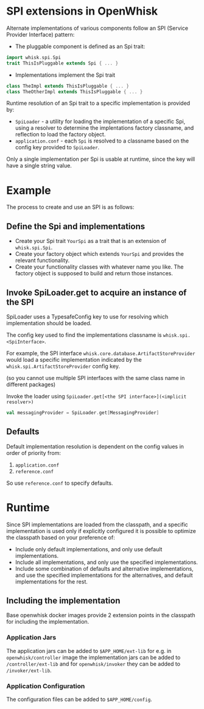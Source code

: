 <!--
#
# Licensed to the Apache Software Foundation (ASF) under one or more contributor
# license agreements.  See the NOTICE file distributed with this work for additional
# information regarding copyright ownership.  The ASF licenses this file to you
# under the Apache License, Version 2.0 (the # "License"); you may not use this
# file except in compliance with the License.  You may obtain a copy of the License
# at:
#
# http://www.apache.org/licenses/LICENSE-2.0
#
# Unless required by applicable law or agreed to in writing, software distributed
# under the License is distributed on an "AS IS" BASIS, WITHOUT WARRANTIES OR
# CONDITIONS OF ANY KIND, either express or implied.  See the License for the
# specific language governing permissions and limitations under the License.
#
-->
# SPI extensions in OpenWhisk

Alternate implementations of various components follow an SPI (Service Provider Interface) pattern:
* The pluggable component is defined as an Spi trait:
```scala
import whisk.spi.Spi
trait ThisIsPluggable extends Spi { ... }
```
* Implementations implement the Spi trait
```scala
class TheImpl extends ThisIsPluggable { ... }
class TheOtherImpl extends ThisIsPluggable { ... }
```

Runtime resolution of an Spi trait to a specific implementation is provided by:
* `SpiLoader` - a utility for loading the implementation of a specific Spi, using a resolver to determine the implentations factory classname, and reflection to load the factory object.
* `application.conf` - each `Spi` is resolved to a classname based on the config key provided to `SpiLoader`.

Only a single implementation per Spi is usable at runtime, since the key will have a single string value.

# Example

The process to create and use an SPI is as follows:

## Define the Spi and implementations

* Create your Spi trait `YourSpi` as a trait that is an extension of `whisk.spi.Spi`.
* Create your factory object which extends `YourSpi` and provides the relevant functionality.
* Create your functionality classes with whatever name you like. The factory object is supposed to build and return those instances.

## Invoke SpiLoader.get to acquire an instance of the SPI

SpiLoader uses a TypesafeConfig key to use for resolving which implementation should be loaded.

The config key used to find the implementations classname is `whisk.spi.<SpiInterface>`.

For example, the SPI interface `whisk.core.database.ArtifactStoreProvider` would load a specific implementation indicated by the  `whisk.spi.ArtifactStoreProvider` config key.

(so you cannot use multiple SPI interfaces with the same class name in different packages)


Invoke the loader using `SpiLoader.get[<the SPI interface>](<implicit resolver>)`

```scala
val messagingProvider = SpiLoader.get[MessagingProvider]
```

## Defaults

Default implementation resolution is dependent on the config values in order of priority from:

1. `application.conf`
2. `reference.conf`

So use `reference.conf` to specify defaults.

# Runtime

Since SPI implementations are loaded from the classpath, and a specific implementation is used only if explicitly configured it is possible to optimize the classpath based on your preference of:

* Include only default implementations, and only use default implementations.
* Include all implementations, and only use the specified implementations.
* Include some combination of defaults and alternative implementations, and use the specified implementations for the alternatives, and default implementations for the rest.

## Including the implementation

Base openwhisk docker images provide 2 extension points in the classpath for including the implementation.

### Application Jars

The application jars can be added to `$APP_HOME/ext-lib` for e.g. in `openwhisk/controller` image the implementation jars can be added to `/controller/ext-lib` and for `openwhisk/invoker` they can be added to `/invoker/ext-lib`.

### Application Configuration

The configuration files can be added to `$APP_HOME/config`.
